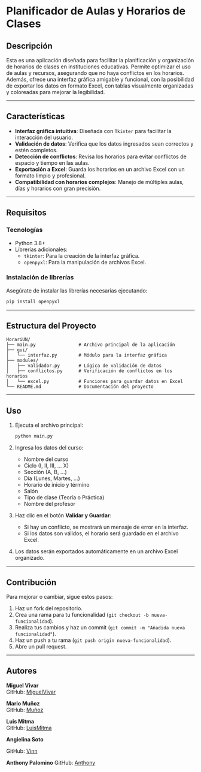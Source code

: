 # Planificador de Aulas y Horarios de Clases

## Descripción
Esta es una aplicación diseñada para facilitar la planificación y organización de horarios de clases en instituciones educativas. Permite optimizar el uso de aulas y recursos, asegurando que no haya conflictos en los horarios. Además, ofrece una interfaz gráfica amigable y funcional, con la posibilidad de exportar los datos en formato Excel, con tablas visualmente organizadas y coloreadas para mejorar la legibilidad.

---

## Características
- **Interfaz gráfica intuitiva**: Diseñada con `Tkinter` para facilitar la interacción del usuario.
- **Validación de datos**: Verifica que los datos ingresados sean correctos y estén completos.
- **Detección de conflictos**: Revisa los horarios para evitar conflictos de espacio y tiempo en las aulas.
- **Exportación a Excel**: Guarda los horarios en un archivo Excel con un formato limpio y profesional.
- **Compatibilidad con horarios complejos**: Manejo de múltiples aulas, días y horarios con gran precisión.

---

## Requisitos

### Tecnologías
- Python 3.8+
- Librerías adicionales:
  - `tkinter`: Para la creación de la interfaz gráfica.
  - `openpyxl`: Para la manipulación de archivos Excel.

### Instalación de librerías
Asegúrate de instalar las librerías necesarias ejecutando:
```bash
pip install openpyxl
```

---

## Estructura del Proyecto
```
HorariUN/
├── main.py                # Archivo principal de la aplicación
├── gui/
│   └── interfaz.py        # Módulo para la interfaz gráfica
├── modules/
│   ├── validador.py       # Lógica de validación de datos
│   ├── conflictos.py      # Verificación de conflictos en los horarios
│   └── excel.py           # Funciones para guardar datos en Excel
└── README.md              # Documentación del proyecto
```

---

## Uso

1. Ejecuta el archivo principal:
   ```bash
   python main.py
   ```

2. Ingresa los datos del curso:
   - Nombre del curso
   - Ciclo (I, II, III, ... X)
   - Sección (A, B, ...)
   - Día (Lunes, Martes, ...)
   - Horario de inicio y término
   - Salón
   - Tipo de clase (Teoría o Práctica)
   - Nombre del profesor

3. Haz clic en el botón **Validar y Guardar**:
   - Si hay un conflicto, se mostrará un mensaje de error en la interfaz.
   - Si los datos son válidos, el horario será guardado en el archivo Excel.

4. Los datos serán exportados automáticamente en un archivo Excel organizado.

---

## Contribución
Para mejorar o cambiar, sigue estos pasos:

1. Haz un fork del repositorio.
2. Crea una rama para tu funcionalidad (`git checkout -b nueva-funcionalidad`).
3. Realiza tus cambios y haz un commit (`git commit -m "Añadida nueva funcionalidad"`).
4. Haz un push a tu rama (`git push origin nueva-funcionalidad`).
5. Abre un pull request.

---

## Autores
**Miguel Vivar**   
GitHub: [MiguelVivar](https://github.com/MiguelVivar)

**Mario Muñoz**   
GitHub: [Muñoz](https://github.com/ChuchiPr) 

**Luis Mitma**   
GitHub: [LuisMitma](https://github.com/MiguelVivar) 

**Angielina Soto**   

GitHub: [Vinn](https://github.com/MiguelVivar)

**Anthony Palomino** 
GitHub: [Anthony](https://github.com/MiguelVivar)